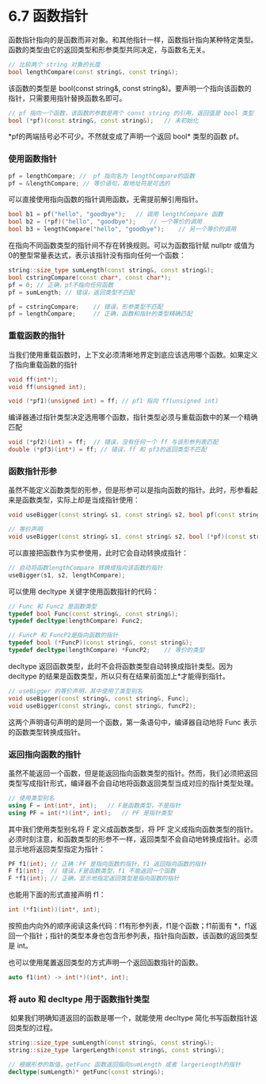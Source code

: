 # 6.7 函数指针

​	函数指针指向的是函数而非对象。和其他指针一样，函数指针指向某种特定类型。函数的类型由它的返回类型和形参类型共同决定，与函数名无关。

```c++
// 比较两个 string 对象的长度
bool lengthCompare(const string&, const tring&);
```

该函数的类型是 bool(const string&, const string&)。要声明一个指向该函数的指针，只需要用指针替换函数名即可。

```c++
// pf 指向一个函数，该函数的参数是两个 const string 的引用，返回值是 bool 类型
bool (*pf)(const string&, const string&);	// 未初始化
```

*pf的两端括号必不可少。不然就变成了声明一个返回  bool\* 类型的函数 pf。

### 使用函数指针

```c++
pf = lengthCompare;	//  pf 指向名为 lengthCompare的函数
pf = &lengthCompare; // 等价语句，取地址符是可选的
```

可以直接使用指向函数的指针调用函数，无需提前解引用指针。

```c++
bool b1 = pf("hello", "goodbye");	// 调用 lengthCompare 函数
bool b2 = (*pf)("hello", "goodbye");	// 一个等价的调用
bool b3 = lengthCompare("hello", "goodbye");	// 另一个等价的调用
```

在指向不同函数类型的指针间不存在转换规则。可以为函数指针赋 nullptr 或值为0的整型常量表达式，表示该指针没有指向任何一个函数：

```c++
string::size_type sumLength(const string&, const string&);
bool cstringCompare(const char*, const char*);
pf = 0;	// 正确，pf不指向任何函数
pf = sumLength;	// 错误，返回类型不匹配

pf = cstringCompare;	// 错误，形参类型不匹配
pf = lengthCompare;		// 正确，函数和指针的类型精确匹配
```

### 重载函数的指针

​	当我们使用重载函数时，上下文必须清晰地界定到底应该选用哪个函数。如果定义了指向重载函数的指针

```c++
void ff(int*);
void ff(unsigned int);

void (*pf1)(unsigned int) = ff;	// pf1 指向 ff(unsigned int)
```

编译器通过指针类型决定选用哪个函数，指针类型必须与重载函数中的某一个精确匹配

```c++
void (*pf2)(int) = ff;	// 错误，没有任何一个 ff 与该形参列表匹配
double (*pf3)(int*) = ff; // 错误，ff 和 pf3的返回类型不匹配
```

### 函数指针形参

​	虽然不能定义函数类型的形参，但是形参可以是指向函数的指针。此时，形参看起来是函数类型，实际上却是当成指针使用：

```c++
void useBigger(const string& s1, const string& s2, bool pf(const string&, const string&));

// 等价声明
void useBigger(const string& s1, const string& s2, bool (*pf)(const string&, const string&));
```

可以直接把函数作为实参使用，此时它会自动转换成指针：

```c++
// 自动将函数lengthCompare 转换成指向该函数的指针
useBigger(s1, s2, lengthCompare);
```

可以使用 decltype 关键字使用函数指针的代码：

```c++
// Func 和 Func2 是函数类型
typedef bool Func(const string&, const string&);
typedef decltype(lengthCompare) Func2;

// FuncP 和 FuncP2是指向函数的指针
typedef bool (*FuncP)(const string&, const string&);
typedef decltype(lengthCompare) *FuncP2;	// 等价的类型
```

decltype 返回函数类型，此时不会将函数类型自动转换成指针类型。因为 decltype 的结果是函数类型，所以只有在结果前面加上*才能得到指针。

```c++
// useBigger 的等价声明，其中使用了类型别名
void useBigger(const string&, const string&, Func);
void useBigger(const string&, const string&, funcP2);
```

这两个声明语句声明的是同一个函数，第一条语句中，编译器自动地将 Func 表示的函数类型转换成指针。

### 返回指向函数的指针

虽然不能返回一个函数，但是能返回指向函数类型的指针。然而，我们必须把返回类型写成指针形式，编译器不会自动地将函数返回类型当成对应的指针类型处理。

```c++
// 使用类型别名
using F = int(int*, int);	// F是函数类型，不是指针
using PF = int(*)(int*, int);	// PF 是指针类型
```

其中我们使用类型别名将 F 定义成函数类型，将 PF 定义成指向函数类型的指针。必须时刻注意，和函数类型的形参不一样，返回类型不会自动地转换成指针。必须显示地将返回类型指定为指针：

```c++
PF f1(int);	// 正确：PF 是指向函数的指针，f1 返回指向函数的指针
F f1(int);	// 错误，F是函数类型，f1 不能返回一个函数
F *f1(int);	// 正确，显示地指定返回类型是指向函数的指针
```

也能用下面的形式直接声明 f1：

```c++
int (*f1(int))(int*, int);
```

按照由内向外的顺序阅读这条代码：f1有形参列表，f1是个函数；f1前面有 *，f1返回一个指针；指针的类型本身也包含形参列表，指针指向函数，该函数的返回类型是 int。

也可以使用尾置返回类型的方式声明一个返回函数指针的函数。

```c++
auto f1(int) -> int(*)(int*, int);
```

### 将 auto 和 decltype 用于函数指针类型

​	如果我们明确知道返回的函数是哪一个，就能使用 decltype 简化书写函数指针返回类型的过程。

```c++
string::size_type sumLength(const string&, const string&);
string::size_type largerLength(const string&, const string&);

// 根据形参的取值，getFunc 函数返回指向sumLength 或者 largerLength的指针
decltype(sumLength)* getFunc(const string&);
```

